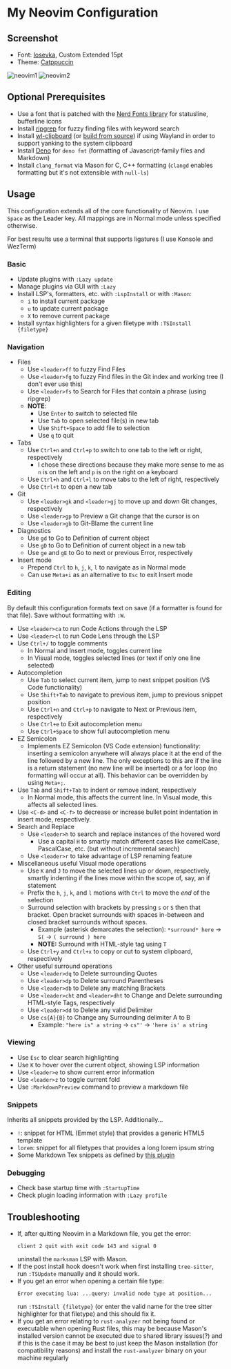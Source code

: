 # My Neovim Configuration

## Screenshot

- Font: [Iosevka](https://github.com/ribru17/iosevka-config), Custom Extended
  15pt
- Theme: [Catppuccin](https://github.com/catppuccin/nvim)

![neovim1](https://user-images.githubusercontent.com/55766287/228631584-4b8b7fb4-9f8d-4895-9468-71633f0fc218.png)
![neovim2](https://user-images.githubusercontent.com/55766287/229266560-df25e8c6-fd4e-495e-876d-7a890840815e.png)

## Optional Prerequisites

- Use a font that is patched with the
  [Nerd Fonts library](https://github.com/ryanoasis/nerd-fonts) for statusline,
  bufferline icons
- Install [ripgrep](https://github.com/BurntSushi/ripgrep#installation) for
  fuzzy finding files with keyword search
- Install
  [wl-clipboard](https://archlinux.org/packages/community/x86_64/wl-clipboard/)
  (or [build from source](https://github.com/bugaevc/wl-clipboard#building)) if
  using Wayland in order to support yanking to the system clipboard
- Install [Deno](https://deno.land/manual@v1.31.1/getting_started/installation)
  for `deno fmt` (formatting of Javascript-family files and Markdown)
- Install `clang_format` via Mason for C, C++ formatting (`clangd` enables
  formatting but it's not extensible with `null-ls`)

## Usage

This configuration extends all of the core functionality of Neovim. I use
`Space` as the Leader key. All mappings are in Normal mode unless specified
otherwise.

For best results use a terminal that supports ligatures (I use Konsole and
WezTerm)

### Basic

- Update plugins with `:Lazy update`
- Manage plugins via GUI with `:Lazy`
- Install LSP's, formatters, etc. with `:LspInstall` or with `:Mason`:
  - `i` to install current package
  - `u` to update current package
  - `X` to remove current package
- Install syntax highlighters for a given filetype with `:TSInstall {filetype}`

### Navigation

- Files
  - Use `<leader>ff` to fuzzy Find Files
  - Use `<leader>fg` to fuzzy Find files in the Git index and working tree (I
    don't ever use this)
  - Use `<leader>fs` to Search for Files that contain a phrase (using ripgrep)
  - **NOTE**:
    - Use `Enter` to switch to selected file
    - Use `Tab` to open selected file(s) in new tab
    - Use `Shift+Space` to add file to selection
    - Use `q` to quit
- Tabs
  - Use `Ctrl+n` and `Ctrl+p` to switch to one tab to the left or right,
    respectively
    - I chose these directions because they make more sense to me as `n` is on
      the left and `p` is on the right on a keyboard
  - Use `Ctrl+h` and `Ctrl+l` to move tabs to the left of right, respectively
  - Use `Ctrl+t` to open a new tab
- Git
  - Use `<leader>gk` and `<leader>gj` to move up and down Git changes,
    respectively
  - Use `<leader>gp` to Preview a Git change that the cursor is on
  - Use `<leader>gb` to Git-Blame the current line
- Diagnostics
  - Use `gd` to Go to Definition of current object
  - Use `gD` to Go to Definition of current object in a new tab
  - Use `ge` and `gE` to Go to next or previous Error, respectively
- Insert mode
  - Prepend `Ctrl` to `h`, `j`, `k`, `l` to navigate as in Normal mode
  - Can use `Meta+i` as an alternative to `Esc` to exit Insert mode

### Editing

By default this configuration formats text on save (if a formatter is found for
that file). Save without formatting with `:W`.

- Use `<leader>ca` to run Code Actions through the LSP
- Use `<leader>cl` to run Code Lens through the LSP
- Use `Ctrl+/` to toggle comments
  - In Normal and Insert mode, toggles current line
  - In Visual mode, toggles selected lines (or text if only one line selected)
- Autocompletion
  - Use `Tab` to select current item, jump to next snippet position (VS Code
    functionality)
  - Use `Shift+Tab` to navigate to previous item, jump to previous snippet
    position
  - Use `Ctrl+n` and `Ctrl+p` to navigate to Next or Previous item, respectively
  - Use `Ctrl+e` to Exit autocompletion menu
  - Use `Ctrl+Space` to show full autocompletion menu
- EZ Semicolon
  - Implements EZ Semicolon (VS Code extension) functionality: inserting a
    semicolon anywhere will always place it at the end of the line followed by a
    new line. The only exceptions to this are if the line is a return statement
    (no new line will be inserted) or a for loop (no formatting will occur at
    all). This behavior can be overridden by using `Meta+;`.
- Use `Tab` and `Shift+Tab` to indent or remove indent, respectively
  - In Normal mode, this affects the current line. In Visual mode, this affects
    all selected lines.
- Use `<C-d>` and `<C-f>` to decrease or increase bullet point indentation in
  insert mode, respectively.
- Search and Replace
  - Use `<leader>h` to search and replace instances of the hovered word
    - Use a capital `H` to smartly match different cases like camelCase,
      PascalCase, etc. (but without incremental search)
  - Use `<leader>r` to take advantage of LSP renaming feature
- Miscellaneous useful Visual mode operations
  - Use `K` and `J` to move the selected lines up or down, respectively, smartly
    indenting if the lines move within the scope of, say, an if statement
  - Prefix the `h`, `j`, `k`, and `l` motions with `Ctrl` to move the _end_ of
    the selection
  - Surround selection with brackets by pressing `s` or `S` then that bracket.
    Open bracket surrounds with spaces in-between and closed bracket surrounds
    without spaces.
    - Example (asterisk demarcates the selection): `*surround* here` -> `S(` ->
      `( surround ) here`
    - **NOTE:** Surround with HTML-style tag using `T`
  - Use `Ctrl+y` and `Ctrl+x` to copy or cut to system clipboard, respectively
- Other useful surround operations
  - Use `<leader>dq` to Delete surrounding Quotes
  - Use `<leader>dp` to Delete surround Parentheses
  - Use `<leader>db` to Delete any matching Brackets
  - Use `<leader>cht` and `<leader>dht` to Change and Delete surrounding
    HTML-style Tags, respectively
  - Use `<leader>dd` to Delete any valid Delimiter
  - Use `cs{A}{B}` to Change any Surrounding delimiter A to B
    - Example: `"here is" a string` -> `cs"'` -> `'here is' a string`

### Viewing

- Use `Esc` to clear search highlighting
- Use `K` to hover over the current object, showing LSP information
- Use `<leader>e` to show current error information
- Use `<leader>z` to toggle current fold
- Use `:MarkdownPreview` command to preview a markdown file

### Snippets

Inherits all snippets provided by the LSP. Additionally...

- `!`: snippet for HTML (Emmet style) that provides a generic HTML5 template
- `lorem`: snippet for all filetypes that provides a long lorem ipsum string
- Some Markdown Tex snippets as defined by
  [this plugin](https://github.com/iurimateus/luasnip-latex-snippets.nvim)

### Debugging

- Check base startup time with `:StartupTime`
- Check plugin loading information with `:Lazy profile`

## Troubleshooting

- If, after quitting Neovim in a Markdown file, you get the error:
  ```
  client 2 quit with exit code 143 and signal 0
  ```
  uninstall the `marksman` LSP with Mason.
- If the post install hook doesn't work when first installing `tree-sitter`, run
  `:TSUpdate` manually and it should work.
- If you get an error when opening a certain file type:
  ```
  Error executing lua: ...query: invalid node type at position...
  ```
  run `:TSInstall {filetype}` (or enter the valid name for the tree sitter
  highlighter for that filetype) and this should fix it.
- If you get an error relating to `rust-analyzer` not being found or executable
  when opening Rust files, this may be because Mason's installed version cannot
  be executed due to shared library issues(?) and if this is the case it may be
  best to just keep the Mason installation (for compatibility reasons) and
  install the `rust-analyzer` binary on your machine regularly

